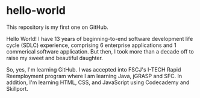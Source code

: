 # hello-world
This repository is my first one on GitHub.  

Hello World!  I have 13 years of beginning-to-end software development life cycle (SDLC) experience, comprising 6 enterprise applications and 1 commerical software application.  But then, I took more than a decade off to raise my sweet and beautiful daughter.  

So, yes, I'm learning GitHub.  I was accepted into FSCJ's I-TECH Rapid Reemployment program where I am learning Java, jGRASP and SFC.  In addition, I'm learning HTML, CSS, and JavaScript using Codecademy and Skillport.  
